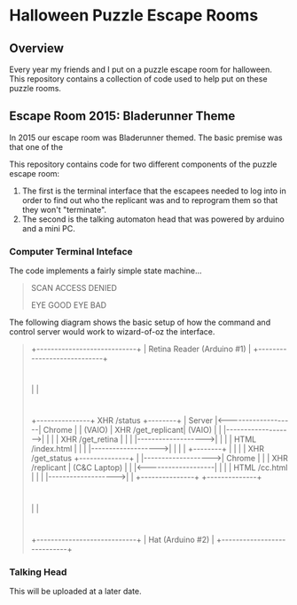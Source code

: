 # Halloween Puzzle Escape Rooms
## Overview
Every year my friends and I put on a puzzle escape room for halloween. This repository contains a collection of code used to help put on these puzzle rooms.

## Escape Room 2015: Bladerunner Theme
In 2015 our escape room was Bladerunner themed. The basic premise was that one of the 

This repository contains code for two different components of the puzzle escape room:
1. The first is the terminal interface that the escapees needed to log into in order to find out who the replicant was and to reprogram them so that they won't "terminate".
2. The second is the talking automaton head that was powered by arduino and a mini PC.

### Computer Terminal Inteface

The code implements a fairly simple state machine...

> 
> SCAN  ACCESS
>       DENIED
> 
> EYE GOOD EYE BAD

The following diagram shows the basic setup of how the command and control server would work to wizard-of-oz the interface.

> +----------------------------+
> | Retina Reader (Arduino #1) |
> +----------------------------+
>   #
>   |
>   |
>   #
> +---------------+  XHR /status       +--------+
> |    Server     |<-------------------| Chrome |
> |    (VAIO)     |  XHR /get_replicant| (VAIO) |
> |               |------------------->|        |
> |               |  XHR /get_retina   |        |
> |               |------------------->|        |
> |               |  HTML /index.html  |        |
> |               |------------------->|        |
> |               |                    +--------+
> |               |
> |               |  XHR /get_status   +--------------+
> |               |------------------->|    Chrome    |
> |               |  XHR /replicant    | (C&C Laptop) |
> |               |<-------------------|              |
> |               |  HTML /cc.html     |              |
> |               |------------------->|              |
> +---------------+                    +--------------+
>   #
>   |
>   |
>   #
> +----------------------------+
> |  Hat (Arduino #2)          |
> +----------------------------+

### Talking Head
This will be uploaded at a later date.
